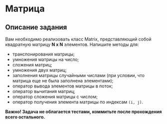 # Матрица

## Описание задания
Вам необходимо реализовать класс Matrix, представляющий собой квадратную матрицу **N x N** элементов.
Напишите методы для:
- транспонирования матрицы;
- умножения матрицы на число;
- сложения матриц;
- умножения двух матриц;
- заполнения матрицы случайными числами (при условии, что матрица еще не была заполнена элементами);
- оператор вывода элементов матрицы в поток;
- оператор вычитания матриц;
- оператор сложения матрицы с числом;
- оператор получения элемента матрицы по индексам ```(i, j)```.

**Важно! Задача не облагается тестами, коммитьте после прохождения всего остального.**